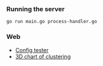 ### Running the server
`go run main.go process-handler.go `

### Web

- [Config tester](http://localhost:8080)
- [3D chart of clustering](http://localhost:8080/chart.html)